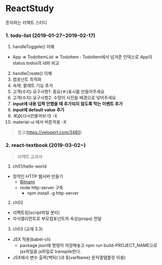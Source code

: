 # ReactStudy
혼자하는 리액트 스터디

### 1. todo-list (2019-01-27~2019-02-17)
1. handleToggele() 이해
- App => TodoItemList => TodoItem
 : TodoItem에서 넘겨준 인덱스로 App의 status.todos의 id와 비교 
2. handleCreate() 이해
3. 컴포넌트 최적화
4. 숙제: 팔레트 기능 추가
5. 고객(수지) 요구사항1: 중요(☆)표시를 만들어주세요
6. 고객(수지) 요구사항2: 수망이 사진을 배경으로 넣어주세요
7. **input에 내용 입력 안했을 때 추가되지 않도록 막는 이벤트 추가**
8.  **input에 default value 추가**
9.  *복습*(*다시만들어보기*) -X
10. material-ui 에서 버튼적용 -X

> 참고(https://velopert.com/3480)

### 2. react-textbook (2019-03-02~) 
> 리액트 교과서
1. ch01/hello-world
- 정적인 HTTP 웹서버 만들기
    -  [Bitnami](https://opentutorials.org/course/3084/18893)
    -  node http-server 구축
        - npm install -g http-server
2. ch02 
- 리팩토링(script파일 분리)
- 자식엘리먼트로 부모컴포넌트의 속성(props) 전달
3. ch03 (교재 3.3)
- JSX 적용(babel-cli)
  - package.json에 명령어 저장해놓고 npm run build-PROJECT_NAME으로 jsx파일을 js파일로 transpile한다.
-  JSX에서 변수 출력(백틱(`)과 ${varName} 문자열템플릿 이용)